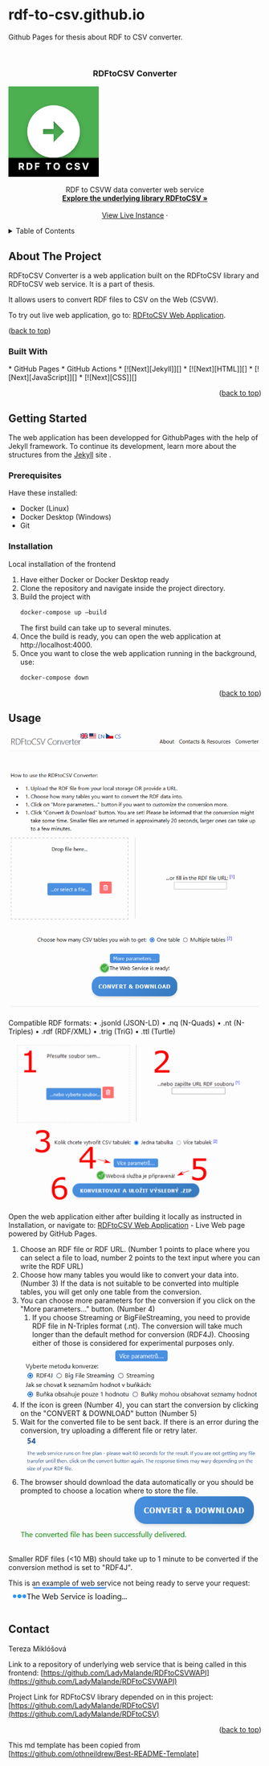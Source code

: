 # rdf-to-csv.github.io
Github Pages for thesis about RDF to CSV converter.

<!-- Improved compatibility of back to top link: See: https://github.com/othneildrew/Best-README-Template/pull/73 -->
<a id="readme-top"></a>
<!--
*** Thanks for checking out the Best-README-Template. If you have a suggestion
*** that would make this better, please fork the repo and create a pull request
*** or simply open an issue with the tag "enhancement".
*** Don't forget to give the project a star!
*** Thanks again! Now go create something AMAZING! :D
-->



<!-- PROJECT SHIELDS -->
<!--
*** I'm using markdown "reference style" links for readability.
*** Reference links are enclosed in brackets [ ] instead of parentheses ( ).
*** See the bottom of this document for the declaration of the reference variables
*** for contributors-url, forks-url, etc. This is an optional, concise syntax you may use.
*** https://www.markdownguide.org/basic-syntax/#reference-style-links
-->

<!-- This md template has been copied from https://github.com/othneildrew/Best-README-Template -->

<!-- PROJECT LOGO -->
<br />
<div>


<h3 align="center">RDFtoCSV Converter</h3>
  <a href="https://ladymalande.github.io/rdf-to-csv.github.io/converter"  align="center">
    <img src="assets/img/icon_big.png" alt="Icon" >
  </a>
  <p align="center"> 
    RDF to CSVW data converter web service
    <br />
    <a href="https://github.com/LadyMalande/RDFtoCSV"><strong>Explore the underlying library RDFtoCSV »</strong></a>
    <br />
    <br />
    <a href="https://ladymalande.github.io/rdf-to-csv.github.io/converter">View Live Instance</a>
    ·
   </p>
</div>



<!-- TABLE OF CONTENTS -->
<details>
  <summary>Table of Contents</summary>
  <ol>
    <li>
      <a href="#about-the-project">About The Project</a>
      <ul>
        <li><a href="#built-with">Built With</a></li>
      </ul>
    </li>
    <li>
      <a href="#getting-started">Getting Started</a>
      <ul>
        <li><a href="#prerequisites">Prerequisites</a></li>
        <li><a href="#installation">Installation</a></li>
      </ul>
    </li>
    <li><a href="#usage">Usage</a>
    </li>
    <li><a href="#contact">Contact</a></li>
  </ol>
</details>



<!-- ABOUT THE PROJECT -->
## About The Project
<div id=“about-the-project”></div>
RDFtoCSV Converter is a web application built on the RDFtoCSV library and RDFtoCSV web service. It is a part of thesis.

It allows users to convert RDF files to CSV on the Web (CSVW). 

To try out live web application, go to: [RDFtoCSV Web Application](https://ladymalande.github.io/rdf-to-csv.github.io/converter).


<p>(<a href="#readme-top">back to top</a>)</p>



### Built With
<div id=“built-with”></div>
* GitHub Pages
* GitHub Actions
* [![Next][Jekyll]][]
* [![Next][HTML]][]
* [![Next][JavaScript]][]
* [![Next][CSS]][]

<p align="right">(<a href="#readme-top">back to top</a>)</p>


<!-- GETTING STARTED -->
## Getting Started
The web application has been developped for GithubPages with the help of Jekyll framework.
To continue its development, learn more about the structures from the [Jekyll](https://jekyllrb.com/) site .

### Prerequisites

Have these installed:
* Docker (Linux)
* Docker Desktop (Windows)
* Git

### Installation
Local installation of the frontend

1. Have either Docker or Docker Desktop ready
2. Clone the repository and navigate inside the project directory.
3. Build the project with 
   ```sh
   docker-compose up –build
   ```
   The first build can take up to several minutes.
4. Once the build is ready, you can open the web application at http://localhost:4000.
5. Once you want to close the web application running in the background, use:
   ```sh
   docker-compose down
   ```
<p align="right">(<a href="#readme-top">back to top</a>)</p>

<!-- USAGE EXAMPLES -->
## Usage

  <a href="https://ladymalande.github.io/rdf-to-csv.github.io/converter">
    <img src="assets/img/rdftocsvwappENGoverview.png" alt="Overview" >
  </a>

Compatible RDF formats: 
• .jsonld (JSON-LD)
• .nq (N-Quads)
• .nt (N-Triples)
• .rdf (RDF/XML)
• .trig (TriG)
• .ttl (Turtle)

  <a href="https://ladymalande.github.io/rdf-to-csv.github.io/converter">
    <img src="assets/img/webapp-numbers.png" alt="Numbered picture" >
  </a>

Open the web application either after building it locally as instructed in Installation, or navigate to: [RDFtoCSV Web Application](https://ladymalande.github.io/rdf-to-csv.github.io/converter) - Live Web page powered by GitHub Pages.

1. Choose an RDF file or RDF URL. (Number 1 points to place where you can select a file to load, number 2 points to the text input where you can write the RDF URL)
2. Choose how many tables you would like to convert your data into. (Number 3) If the data is not suitable to be converted into multiple tables, you will get only one table from the conversion.
3. You can choose more parameters for the conversion if you click on the "More parameters..." button. (Number 4) 
   1. If you choose Streaming or BigFileStreaming, you need to provide RDF file in N-Triples format (.nt). The conversion will take much longer than the default method for conversion (RDF4J). Choosing either of those is considered for experimental purposes only.
    <a href="https://ladymalande.github.io/rdf-to-csv.github.io/converter">
    <img src="assets/img/diplomka_vice_parametru_web_aplikace.png" alt="More parameters" >
    </a>
4. If the icon is green (Number 4), you can start the conversion by clicking on the "CONVERT & DOWNLOAD" button (Number 5)
5. Wait for the converted file to be sent back. If there is an error during the conversion, try uploading a different file or retry later.
   <a href="https://ladymalande.github.io/rdf-to-csv.github.io/converter">
    <img src="assets/img/countdown.png" alt="Countdown" >
    </a>
6. The browser should download the data automatically or you should be prompted to choose a location where to store the file.
   <a href="https://ladymalande.github.io/rdf-to-csv.github.io/converter">
    <img src="assets/img/SuccessDownload.png" alt="Successful download" >
    </a>


Smaller RDF files (<10 MB) should take up to 1 minute to be converted if the conversion method is set to "RDF4J". 

This is an example of web service not being ready to serve your request:
   <a href="https://ladymalande.github.io/rdf-to-csv.github.io/converter">
    <img src="assets/img/webServiceLoading.png" alt="Loading status" >
    </a>
<!-- CONTACT -->
## Contact

Tereza Miklóšová


Link to a repository of underlying web service that is being called in this frontend: [https://github.com/LadyMalande/RDFtoCSVWAPI](https://github.com/LadyMalande/RDFtoCSVWAPI)

Project Link for RDFtoCSV library depended on in this project: [https://github.com/LadyMalande/RDFtoCSV](https://github.com/LadyMalande/RDFtoCSV)

<p align="right">(<a href="#readme-top">back to top</a>)</p>


<!-- MARKDOWN LINKS & IMAGES -->
<!-- https://www.markdownguide.org/basic-syntax/#reference-style-links -->
[linkedin-shield]: https://img.shields.io/badge/-LinkedIn-black.svg?style=for-the-badge&logo=linkedin&colorB=555
[linkedin-url]: https://www.linkedin.com/in/tereza-miklosova/
[JavaScript]: https://img.shields.io/badge/JavaScript-F7DF1E?logo=javascript&logoColor=000
[HTML]: https://img.shields.io/badge/HTML-%23E34F26.svg?logo=html5&logoColor=white
[CSS]: https://img.shields.io/badge/CSS-1572B6?logo=css3&logoColor=fff
[Jekyll]: https://img.shields.io/badge/Jekyll-C00?logo=jekyll&logoColor=fff

This md template has been copied from [https://github.com/othneildrew/Best-README-Template]
